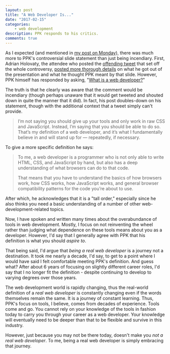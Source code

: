 ```yaml
---
layout: post
title: "A Web Developer Is..."
date: "2017-02-15"
categories:
    - web development
description: PPK responds to his critics.
comments: true
---
```


As I expected (and mentioned in [my post on Monday](http://www.remotesynthesis.com/blog/its-ok-not-to-be-right)), there was much more to PPK's controversial slide statement than just being incendiary. First, Adrian Holovaty, the attendee who posted the [offending tweet](https://twitter.com/adrianholovaty/status/829777292633194497/photo/1?ref_src=twsrc%5Etfw) that set off the whole controversy, [posted more thorough details](http://www.holovaty.com/writing/ppk-talk/) on what he got out of the presentation and what he thought PPK meant by that slide. However, PPK himself has responded by asking, "[What is a web developer?](http://www.quirksmode.org/blog/archives/2017/02/what_is_a_web_d.html)"

The truth is that he clearly was aware that the comment would be incendiary (though perhaps unaware that it would get tweeted and shouted down in quite the manner that it did). In fact, his post doubles-down on his statement, though with the additional context that a tweet simply can't provide.

> I’m not saying you should give up your tools and only work in raw CSS and JavaScript. Instead, I’m saying that you should be able to do so. That’s my definition of a web developer, and it’s what I fundamentally believe in and will stand up for — repeatedly, if necessary.

To give a more specific definition he says:

> To me, a web developer is a programmer who is not only able to write HTML, CSS, and JavaScript by hand, but also has a deep understanding of what browsers can do to that code.
> 
> That means that you have to understand the basics of how browsers work, how CSS works, how JavaScript works, and general browser compatibility patterns for the code you’re about to use.

After which, he acknowledges that it is a "tall order," especially since he also thinks you need a basic understanding of a number of other web-development-related topics.

Now, I have spoken and written many times about the overabundance of tools in web development. Mostly, I focus on not reinventing the wheel rather than judging what dependence on these tools means about you as a developer. However, I'd say that I generally agree with PPK that his definition is what you should _aspire to_.

That being said, I'd argue that _being a real web developer_ is a journey not a destination. It took me nearly a decade, I'd say, to get to a point where I would have said I felt comfortable meeting PPK's definition. And guess what? After about 6 years of focusing on slightly different career roles, I'd say that I no longer fit the definition - despite continuing to develop to varying degrees over those years.

The web development world is rapidly changing, thus the real-world definition of a _real web developer_ is constantly changing even if the words themselves remain the same. It is a journey of constant learning. Thus, PPK's focus on tools, I believe, comes from decades of experience. Tools come and go. You cannot rely on your knowledge of the tools in fashion today to carry you through your career as a web developer. Your knowledge will eventually need to be deeper than that to be flexible and survive in this industry.

However, just because you may not be there today, doesn't make you _not a real web developer_. To me, being a real web developer is simply embracing that journey.